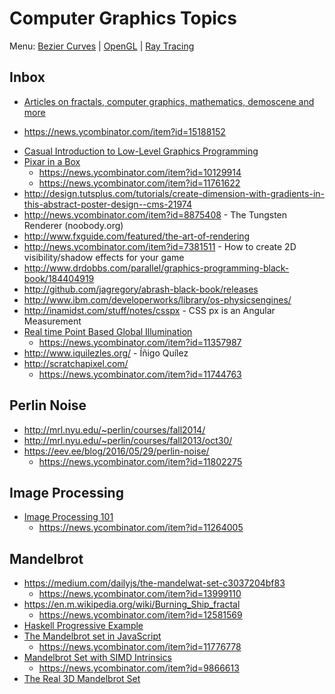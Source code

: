 # Computer Graphics Topics

Menu: [Bezier Curves](bezier.md) | [OpenGL](opengl.md) | [Ray Tracing](ray_tracing.md)

## Inbox

+ [Articles on fractals, computer graphics, mathematics, demoscene and more](http://iquilezles.org/www/index.htm)
 - https://news.ycombinator.com/item?id=15188152
+ [Casual Introduction to Low-Level Graphics Programming](http://stephaniehurlburt.com/blog/2016/10/28/casual-introduction-to-low-level-graphics-programming)
+ [Pixar in a Box](https://www.khanacademy.org/partner-content/pixar)
   - https://news.ycombinator.com/item?id=10129914
   - https://news.ycombinator.com/item?id=11761622
+ http://design.tutsplus.com/tutorials/create-dimension-with-gradients-in-this-abstract-poster-design--cms-21974
+ http://news.ycombinator.com/item?id=8875408 - The Tungsten Renderer (noobody.org)
+ http://www.fxguide.com/featured/the-art-of-rendering
+ http://news.ycombinator.com/item?id=7381511 - How to create 2D visibility/shadow effects for your game
+ http://www.drdobbs.com/parallel/graphics-programming-black-book/184404919
+ http://github.com/jagregory/abrash-black-book/releases
+ http://www.ibm.com/developerworks/library/os-physicsengines/
+ http://inamidst.com/stuff/notes/csspx - CSS px is an Angular Measurement
+ [Real time Point Based Global Illumination](http://www.aduprat.com/portfolio/?page=articles%2FPBGI)
   - https://news.ycombinator.com/item?id=11357987
+ http://www.iquilezles.org/ - Íñigo Quílez
+ http://scratchapixel.com/
   - https://news.ycombinator.com/item?id=11744763

## Perlin Noise

+ http://mrl.nyu.edu/~perlin/courses/fall2014/
+ http://mrl.nyu.edu/~perlin/courses/fall2013/oct30/
+ https://eev.ee/blog/2016/05/29/perlin-noise/
   - https://news.ycombinator.com/item?id=11802275

## Image Processing

+ [Image Processing 101](https://codewords.recurse.com/issues/six/image-processing-101)
    - https://news.ycombinator.com/item?id=11264005

## Mandelbrot

+ https://medium.com/dailyjs/the-mandelwat-set-c3037204bf83
    - https://news.ycombinator.com/item?id=13999110
+ https://en.m.wikipedia.org/wiki/Burning_Ship_fractal
    - https://news.ycombinator.com/item?id=12581569
+ [Haskell Progressive Example](http://yannesposito.com/Scratch/en/blog/Haskell-OpenGL-Mandelbrot/)
+ [The Mandelbrot set in JavaScript](http://slicker.me/fractals/fractals.htm)
    - https://news.ycombinator.com/item?id=11776778
+ [Mandelbrot Set with SIMD Intrinsics](http://nullprogram.com/blog/2015/07/10/)
    - https://news.ycombinator.com/item?id=9866613
+ [The Real 3D Mandelbrot Set](https://christopherolah.wordpress.com/2011/08/08/the-real-3d-mandelbrot-set/)
